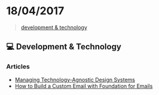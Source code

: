 # 18/04/2017

> [development & technology](#computer-development--technology)

## :computer: Development & Technology

### Articles
- [Managing Technology-Agnostic Design Systems](http://bradfrost.com/blog/post/managing-technology-agnostic-design-systems/)
- [How to Build a Custom Email with Foundation for Emails](https://www.webdesignerdepot.com/2017/04/how-to-build-a-custom-email-with-foundation-for-emails/)